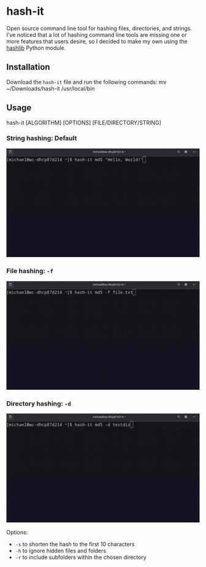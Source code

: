 # hash-it

Open source command line tool for hashing files, directories, and strings. I've noticed that a lot of hashing command line tools are missing one or more features that users desire, so I decided to make my own using the [hashlib](https://github.com/python/cpython/blob/main/Lib/hashlib.py) Python module. 

## Installation
Download the `hash-it` file and run the following commands:
mv ~/Downloads/hash-it /usr/local/bin


## Usage
hash-it [ALGORITHM] [OPTIONS] [FILE/DIRECTORY/STRING]


### String hashing: Default
![string.gif](img/string.gif)


### File hashing: `-f`
![file.gif](img/file.gif)

### Directory hashing: `-d`
![direct.gif](img/direct.gif)

Options:
- `-s` to shorten the hash to the first 10 characters
- `-h` to ignore hidden files and folders
- `-r` to include subfolders within the chosen directory
